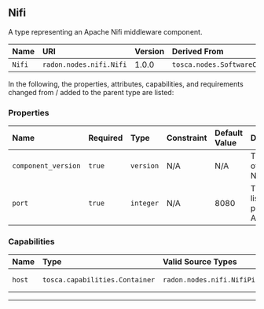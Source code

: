 ## Nifi

A type representing an Apache Nifi middleware component.

| Name | URI | Version | Derived From |
|:---- |:--- |:------- |:------------ |
| `Nifi` | `radon.nodes.nifi.Nifi` | 1.0.0 | `tosca.nodes.SoftwareComponent` |

In the following, the properties, attributes, capabilities, and requirements changed from / added to the parent type are listed:

### Properties

| Name | Required | Type | Constraint | Default Value | Description | 
|:---- |:-------- |:---- |:---------- |:------------- |:----------- |
| `component_version` | `true` | `version` | N/A | N/A | The version of Apache Nifi |
| `port` | `true` | `integer` | N/A | 8080 | The listening port of Apache Nifi |

### Capabilities

| Name | Type | Valid Source Types | Occurrences |
|:---- |:---- |:------------------ |:----------- |
|`host`| `tosca.capabilities.Container`| `radon.nodes.nifi.NifiPipeline` | [1, UNBOUNDED] |

---
